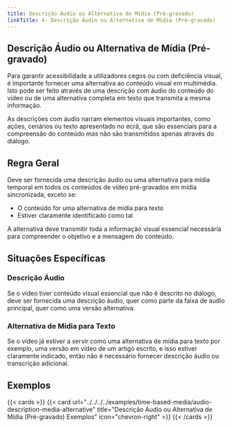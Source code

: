 ```yaml
---
title: Descrição Áudio ou Alternativa de Mídia (Pré-gravado)
linkTitle: 4- Descrição Áudio ou Alternativa de Mídia (Pré-gravado)
---
```


## Descrição Áudio ou Alternativa de Mídia (Pré-gravado)

Para garantir acessibilidade a utilizadores cegos ou com deficiência visual, é importante fornecer uma alternativa ao conteúdo visual em multimédia. Isto pode ser feito através de uma descrição com áudio do conteúdo do vídeo ou de uma alternativa completa em texto que transmita a mesma informação.

As descrições com áudio narram elementos visuais importantes, como ações, cenários ou texto apresentado no ecrã, que são essenciais para a compreensão do conteúdo mas não são transmitidos apenas através do diálogo.

## Regra Geral

Deve ser fornecida uma descrição áudio ou uma alternativa para mídia temporal em todos os conteúdos de vídeo pré-gravados em mídia sincronizada, exceto se:

- O conteúdo for uma alternativa de mídia para texto
- Estiver claramente identificado como tal

A alternativa deve transmitir toda a informação visual essencial necessária para compreender o objetivo e a mensagem do conteúdo.

## Situações Específicas

### Descrição Áudio
Se o vídeo tiver conteúdo visual essencial que não é descrito no diálogo, deve ser fornecida uma descrição áudio, quer como parte da faixa de áudio principal, quer como uma versão alternativa.

### Alternativa de Mídia para Texto
Se o vídeo já estiver a servir como uma alternativa de mídia para texto por exemplo, uma versão em vídeo de um artigo escrito, e isso estiver claramente indicado, então não é necessário fornecer descrição áudio ou transcrição adicional.

## Exemplos
{{< cards >}}
  {{< card url="../../../../examples/time-based-media/audio-description-media-alternative" title="Descrição Áudio ou Alternativa de Mídia (Pré-gravado) Exemplos" icon="chevron-right" >}}
{{< /cards >}}